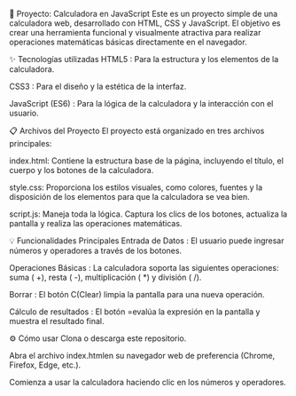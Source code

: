 🚀 Proyecto: Calculadora en JavaScript
Este es un proyecto simple de una calculadora web, desarrollado con HTML, CSS y JavaScript. El objetivo es crear una herramienta funcional y visualmente atractiva para realizar operaciones matemáticas básicas directamente en el navegador.

✨ Tecnologías utilizadas
HTML5 : Para la estructura y los elementos de la calculadora.

CSS3 : Para el diseño y la estética de la interfaz.

JavaScript (ES6) : Para la lógica de la calculadora y la interacción con el usuario.

📋 Archivos del Proyecto
El proyecto está organizado en tres archivos principales:

index.html: Contiene la estructura base de la página, incluyendo el título, el cuerpo y los botones de la calculadora.

style.css: Proporciona los estilos visuales, como colores, fuentes y la disposición de los elementos para que la calculadora se vea bien.

script.js: Maneja toda la lógica. Captura los clics de los botones, actualiza la pantalla y realiza las operaciones matemáticas.

💡 Funcionalidades Principales
Entrada de Datos : El usuario puede ingresar números y operadores a través de los botones.

Operaciones Básicas : La calculadora soporta las siguientes operaciones: suma ( +), resta ( -), multiplicación ( *) y división ( /).

Borrar : El botón C(Clear) limpia la pantalla para una nueva operación.

Cálculo de resultados : El botón =evalúa la expresión en la pantalla y muestra el resultado final.

⚙️ Cómo usar
Clona o descarga este repositorio.

Abra el archivo index.htmlen su navegador web de preferencia (Chrome, Firefox, Edge, etc.).

Comienza a usar la calculadora haciendo clic en los números y operadores.

